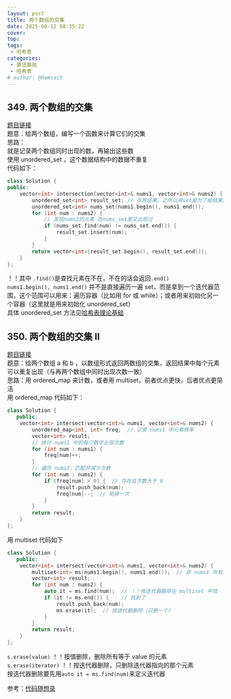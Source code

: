 ```yaml
---
layout: post
title: 两个数组的交集
date: 2025-08-12 08:35:22
cover: 
top: 
tags: 
 - 哈希表
categories: 
 - 算法基础
 - 哈希表
# author: @Remsait
---
```

## 349. 两个数组的交集
[题目链接](https://leetcode.cn/problems/intersection-of-two-arrays/description/)  
题意：给两个数组，编写一个函数来计算它们的交集  
思路：  
就是记录两个数组同时出现的数，再输出这些数  
使用 unordered_set ，这个数据结构中的数据不重复  
代码如下：
```c++
class Solution {
public:
    vector<int> intersection(vector<int>& nums1, vector<int>& nums2) {
        unordered_set<int> result_set; // 存放结果，之所以用set是为了给结果集去重
        unordered_set<int> nums_set(nums1.begin(), nums1.end());
        for (int num : nums2) {
            // 发现nums2的元素 在nums_set里又出现过
            if (nums_set.find(num) != nums_set.end()) {
                result_set.insert(num);
            }
        }
        return vector<int>(result_set.begin(), result_set.end());
    }
};
```
！！其中 `.find()`是查找元素在不在，不在的话会返回`.end()`  
`nums1.begin(), nums1.end()` 并不是直接遍历一遍 set，而是拿到一个迭代器范围，这个范围可以用来：遍历容器（比如用 for 或 while）；或者用来初始化另一个容器（这里就是用来初始化 unordered_set）  
具体 unordered_set 方法见[哈希表理论基础](https://remsait.com/posts/%E5%93%88%E5%B8%8C%E8%A1%A8%E7%90%86%E8%AE%BA%E5%9F%BA%E7%A1%80)  

## 350. 两个数组的交集 Ⅱ
[题目链接](https://leetcode.cn/problems/intersection-of-two-arrays-ii/description/)  
题意：给两个数组 a 和 b ，以数组形式返回两数组的交集，返回结果中每个元素可以重复出现（与再两个数组中同时出现次数一致）  
思路：用 ordered_map 来计数，或者用 multiset，前者优点更快，后者优点更简洁   
用 ordered_map 代码如下：
```c++
class Solution {
   public:
    vector<int> intersect(vector<int>& nums1, vector<int>& nums2) {
        unordered_map<int, int> freq;  // 记录 nums1 中元素频率
        vector<int> result;
        // 统计 nums1 中的每个数字出现次数
        for (int num : nums1) {
            freq[num]++;
        }
        // 遍历 nums2，匹配并减少次数
        for (int num : nums2) {
            if (freq[num] > 0) {  // 存在且次数大于 0
                result.push_back(num);
                freq[num]--;  // 用掉一次
            }
        }
        return result;
    }
};
```
用 multiset 代码如下
```c++
class Solution {
   public:
    vector<int> intersect(vector<int>& nums1, vector<int>& nums2) {
        multiset<int> ms(nums1.begin(), nums1.end());  // 存 nums1 所有元素
        vector<int> result;
        for (int num : nums2) {
            auto it = ms.find(num);  // ！！按迭代器删除在 multiset 中找
            if (it != ms.end()) {    // 找到了
                result.push_back(num);
                ms.erase(it);  // 按迭代器删除（只删一个）
            }
        }
        return result;
    }
};
```
`s.erase(value)`     ！！按值删除，删除所有等于 value 的元素  
`s.erase(iterator)`  ！！按迭代器删除，只删除迭代器指向的那个元素  
按迭代器删除要先用`auto it = ms.find(num)`来定义迭代器  







参考：[代码随想录](https://programmercarl.com/0349.%E4%B8%A4%E4%B8%AA%E6%95%B0%E7%BB%84%E7%9A%84%E4%BA%A4%E9%9B%86.html#%E7%AE%97%E6%B3%95%E5%85%AC%E5%BC%80%E8%AF%BE)